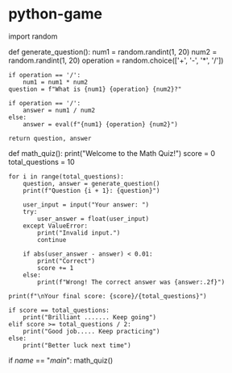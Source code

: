 # python-game
import random

def generate_question():
    num1 = random.randint(1, 20)
    num2 = random.randint(1, 20)
    operation = random.choice(['+', '-', '*', '/'])

    if operation == '/':
        num1 = num1 * num2  
    question = f"What is {num1} {operation} {num2}?"

    if operation == '/':
        answer = num1 / num2
    else:
        answer = eval(f"{num1} {operation} {num2}")

    return question, answer

def math_quiz():
    print("Welcome to the Math Quiz!")
    score = 0
    total_questions = 10

    for i in range(total_questions):
        question, answer = generate_question()
        print(f"Question {i + 1}: {question}")

        user_input = input("Your answer: ")
        try:
            user_answer = float(user_input)
        except ValueError:
            print("Invalid input.")
            continue

        if abs(user_answer - answer) < 0.01:  
            print("Correct")
            score += 1
        else:
            print(f"Wrong! The correct answer was {answer:.2f}")

    print(f"\nYour final score: {score}/{total_questions}")

    if score == total_questions:
        print("Brilliant ....... Keep going")
    elif score >= total_questions / 2:
        print("Good job..... Keep practicing")
    else:
        print("Better luck next time")

if _name_ == "_main_":
    math_quiz()
